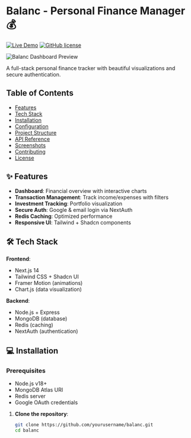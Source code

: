 # Balanc - Personal Finance Manager 💰

[![Live Demo](https://img.shields.io/badge/demo-coming_soon-blue)]()
[![GitHub license](https://img.shields.io/github/license/yourusername/balanc)](https://github.com/yourusername/balanc/blob/main/LICENSE)

![Balanc Dashboard Preview](https://via.placeholder.com/1200x400)

A full-stack personal finance tracker with beautiful visualizations and secure authentication.

## Table of Contents
- [Features](#-features)
- [Tech Stack](#-tech-stack)
- [Installation](#-installation)
- [Configuration](#-configuration)
- [Project Structure](#-project-structure)
- [API Reference](#-api-reference)
- [Screenshots](#-screenshots)
- [Contributing](#-contributing)
- [License](#-license)

## ✨ Features
- **Dashboard**: Financial overview with interactive charts
- **Transaction Management**: Track income/expenses with filters
- **Investment Tracking**: Portfolio visualization
- **Secure Auth**: Google & email login via NextAuth
- **Redis Caching**: Optimized performance
- **Responsive UI**: Tailwind + Shadcn components

## 🛠 Tech Stack
**Frontend**:
- Next.js 14
- Tailwind CSS + Shadcn UI
- Framer Motion (animations)
- Chart.js (data visualization)

**Backend**:
- Node.js + Express
- MongoDB (database)
- Redis (caching)
- NextAuth (authentication)

## 💻 Installation

### Prerequisites
- Node.js v18+
- MongoDB Atlas URI
- Redis server
- Google OAuth credentials

1. **Clone the repository**:
   ```bash
   git clone https://github.com/yourusername/balanc.git
   cd balanc
